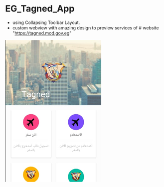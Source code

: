 # EG_Tagned_App
- using Collapsing Toolbar Layout.
- custom webview
with amazing design to preview services of # website "https://tagned.mod.gov.eg"

![alt shot_screen](https://github.com/AmrEzzatAbdo/EG_Tagned_App/blob/master/app/src/main/res/drawable/tagned.jpg)


